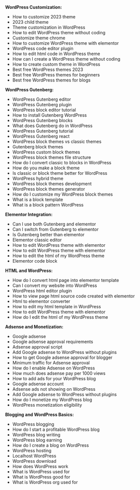 **WordPress Customization:**
- How to customize 2023 theme
- 2023 child theme
- Theme customization in WordPress
- How to edit WordPress theme without coding
- Customize theme chrome
- How to customize WordPress theme with elementor
- WordPress code editor plugin
- How to edit html code in WordPress theme
- How can I create a WordPress theme without coding
- How to create custom theme in WordPress
- Best free WordPress themes 2023
- Best free WordPress themes for beginners
- Best free WordPress themes for blogs

**WordPress Gutenberg:**
- WordPress Gutenberg editor
- WordPress Gutenberg plugin
- WordPress block editor tutorial
- How to install Gutenberg WordPress
- WordPress Gutenberg blocks
- What does Gutenberg do in WordPress
- WordPress Gutenberg tutorial
- WordPress Gutenberg react
- WordPress block themes vs classic themes
- Gutenberg block themes
- WordPress custom block themes
- WordPress block themes file structure
- How do I convert classic to blocks in WordPress
- How do you make a block theme
- Is classic or block theme better for WordPress
- WordPress hybrid theme
- WordPress block themes development
- WordPress block themes generator
- How do I customize my WordPress block themes
- What is a block template
- What is a block pattern WordPress

**Elementor Integration:**
- Can I use both Gutenberg and elementor
- Can I switch from Gutenberg to elementor
- Is Gutenberg better than elementor
- Elementor classic editor
- How to edit WordPress theme with elementor
- How to edit WordPress theme with elementor
- How to edit the html of my WordPress theme
- Elementor code block

**HTML and WordPress:**
- How do I convert html page into elementor template
- Can I convert my website into WordPress
- WordPress html editor plugin
- How to view page html source code created with elementor
- Html to elementor converter
- How to edit my html template in WordPress
- How to edit WordPress theme with elementor
- How do I edit the html of my WordPress theme

**Adsense and Monetization:**
- Google adsense
- Google adsense approval requirements
- Adsense approval script
- Add Google adsense to WordPress without plugins
- How to get Google adsense approval for blogger
- Minimum traffic for Adsense approval
- How do I enable Adsense on WordPress
- How much does adsense pay per 1000 views
- How to add ads for your WordPress blog
- Google adsense account
- Adsense ads not showing on WordPress
- Add Google adsense to WordPress without plugins
- How do I monetize my WordPress blog
- WordPress monetization eligibility

**Blogging and WordPress Basics:**
- WordPress blogging
- How do I start a profitable WordPress blog
- WordPress blog writing
- WordPress blog earning
- How do I create a blog on WordPress
- WordPress hosting
- Localhost WordPress
- WordPress download
- How does WordPress work
- What is WordPress used for
- What is WordPress good for
- What is WordPress org used for

